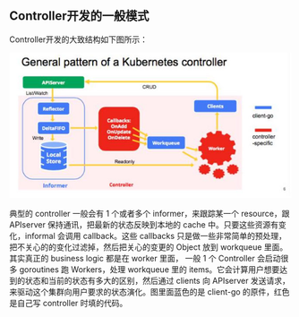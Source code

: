 ## Controller开发的一般模式

Controller开发的大致结构如下图所示：

![](/assets/general-pattern-of-controller.jpg)



典型的 controller 一般会有 1 个或者多个 informer，来跟踪某一个 resource，跟 APIserver 保持通讯，把最新的状态反映到本地的 cache 中。只要这些资源有变化，informal 会调用 callback。这些 callbacks 只是做一些非常简单的预处理，把不关心的的变化过滤掉，然后把关心的变更的 Object 放到 workqueue 里面。其实真正的 business logic 都是在 worker 里面， 一般 1 个 Controller 会启动很多 goroutines 跑 Workers，处理 workqueue 里的 items。它会计算用户想要达到的状态和当前的状态有多大的区别，然后通过 clients 向 APIserver 发送请求，来驱动这个集群向用户要求的状态演化。图里面蓝色的是 client-go 的原件，红色是自己写 controller 时填的代码。



